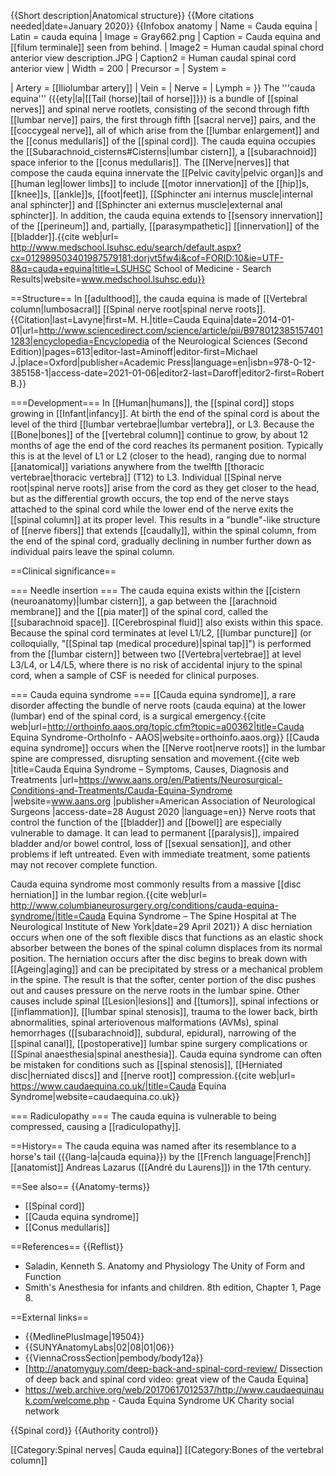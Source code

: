 {{Short description|Anatomical structure}}
{{More citations needed|date=January 2020}}
{{Infobox anatomy
| Name        = Cauda equina 
| Latin       = cauda equina
| Image       = Gray662.png
| Caption     = Cauda equina and [[filum terminale]] seen from behind.
| Image2      = Human caudal spinal chord anterior view description.JPG
| Caption2    = Human caudal spinal cord anterior view
| Width       = 200
| Precursor   =
| System      =

| Artery      = [[Iliolumbar artery]]
| Vein        =
| Nerve       =
| Lymph       =
}}
The '''cauda equina''' ({{ety|la|[[Tail (horse)|tail of horse]]}}) is a bundle of [[spinal nerves]] and spinal nerve rootlets, consisting of the second through fifth [[lumbar nerve]] pairs, the first through fifth [[sacral nerve]] pairs, and the [[coccygeal nerve]], all of which arise from the [[lumbar enlargement]] and the [[conus medullaris]] of the [[spinal cord]]. The cauda equina occupies the [[Subarachnoid_cisterns#Cisterns|lumbar cistern]], a [[subarachnoid]] space inferior to the [[conus medullaris]]. The [[Nerve|nerves]] that compose the cauda equina innervate the [[Pelvic cavity|pelvic organ]]s and [[human leg|lower limbs]] to include [[motor innervation]] of the [[hip]]s, [[knee]]s, [[ankle]]s, [[foot|feet]], [[Sphincter ani internus muscle|internal anal sphincter]] and [[Sphincter ani externus muscle|external anal sphincter]]. In addition, the cauda equina extends to [[sensory innervation]] of the [[perineum]] and, partially, [[parasympathetic]] [[innervation]] of the [[bladder]].<ref>{{cite web|url= http://www.medschool.lsuhsc.edu/search/default.aspx?cx=012989503401987579181:dorjvt5fw4i&cof=FORID:10&ie=UTF-8&q=cauda+equina|title=LSUHSC School of Medicine - Search Results|website=www.medschool.lsuhsc.edu}}</ref>

==Structure==
In [[adulthood]], the cauda equina is made of [[Vertebral column|lumbosacral]] [[Spinal nerve root|spinal nerve roots]].<ref name=":0">{{Citation|last=Lavyne|first=M. H.|title=Cauda Equina|date=2014-01-01|url=http://www.sciencedirect.com/science/article/pii/B9780123851574011283|encyclopedia=Encyclopedia of the Neurological Sciences (Second Edition)|pages=613|editor-last=Aminoff|editor-first=Michael J.|place=Oxford|publisher=Academic Press|language=en|isbn=978-0-12-385158-1|access-date=2021-01-06|editor2-last=Daroff|editor2-first=Robert B.}}</ref>

===Development===
In [[Human|humans]], the [[spinal cord]] stops growing in [[Infant|infancy]].  At birth the end of the spinal cord is about the level of the third [[lumbar vertebrae|lumbar vertebra]], or L3. Because the [[Bone|bones]] of the [[vertebral column]] continue to grow, by about 12 months of age the end of the cord reaches its permanent position. Typically this is at the level of L1 or L2 (closer to the head),<ref name=":0" /> ranging due to normal [[anatomical]] variations anywhere from the twelfth [[thoracic vertebrae|thoracic vertebra]] (T12) to L3. Individual [[Spinal nerve root|spinal nerve roots]] arise from the cord as they get closer to the head, but as the differential growth occurs, the top end of the nerve stays attached to the spinal cord while the lower end of the nerve exits the [[spinal column]] at its proper level. This results in a "bundle"-like structure of [[nerve fibers]] that extends [[caudally]], within the spinal column, from the end of the spinal cord, gradually declining in number further down as individual pairs leave the spinal column.<ref name=":0" />

==Clinical significance==

=== Needle insertion ===
The cauda equina exists within the [[cistern (neuroanatomy)|lumbar cistern]], a gap between the [[arachnoid membrane]] and the [[pia mater]] of the spinal cord, called the [[subarachnoid space]]. [[Cerebrospinal fluid]] also exists within this space. Because the spinal cord terminates at level L1/L2, [[lumbar puncture]] (or colloquially, "[[Spinal tap (medical procedure)|spinal tap]]") is performed from the [[lumbar cistern]] between two [[Vertebra|vertebrae]] at level L3/L4, or L4/L5, where there is no risk of accidental injury to the spinal cord, when a sample of CSF is needed for clinical purposes.

=== Cauda equina syndrome ===
[[Cauda equina syndrome]], a rare disorder affecting the bundle of nerve roots (cauda equina) at the lower (lumbar) end of the spinal cord, is a surgical emergency.<ref name="aaos.org">{{cite web|url=http://orthoinfo.aaos.org/topic.cfm?topic=a00362|title=Cauda Equina Syndrome-OrthoInfo - AAOS|website=orthoinfo.aaos.org}}</ref> [[Cauda equina syndrome]] occurs when the [[Nerve root|nerve roots]] in the lumbar spine are compressed, disrupting sensation and movement.<ref name="aans.org">{{cite web |title=Cauda Equina Syndrome – Symptoms, Causes, Diagnosis and Treatments |url=https://www.aans.org/en/Patients/Neurosurgical-Conditions-and-Treatments/Cauda-Equina-Syndrome |website=www.aans.org |publisher=American Association of Neurological Surgeons |access-date=28 August 2020 |language=en}}</ref> Nerve roots that control the function of the [[bladder]] and [[bowel]] are especially vulnerable to damage. It can lead to permanent [[paralysis]], impaired bladder and/or bowel control, loss of [[sexual sensation]], and other problems if left untreated. Even with immediate treatment, some patients may not recover complete function.<ref name="aaos.org"/>

Cauda equina syndrome most commonly results from a massive [[disc herniation]] in the lumbar region.<ref>{{cite web|url= http://www.columbianeurosurgery.org/conditions/cauda-equina-syndrome/|title=Cauda Equina Syndrome – The Spine Hospital at The Neurological Institute of New York|date=29 April 2021}}</ref> A disc herniation occurs when one of the soft flexible discs that functions as an elastic shock absorber between the bones of the spinal column displaces from its normal position. The herniation occurs after the disc begins to break down with [[Ageing|aging]] and can be precipitated by stress or a mechanical problem in the spine. The result is that the softer, center portion of the disc pushes out and causes pressure on the nerve roots in the lumbar spine. Other causes include spinal [[Lesion|lesions]] and [[tumors]], spinal infections or [[inflammation]], [[lumbar spinal stenosis]], trauma to the lower back, birth abnormalities, spinal arteriovenous malformations (AVMs), spinal hemorrhages ([[subarachnoid]], subdural, epidural), narrowing of the [[spinal canal]], [[postoperative]] lumbar spine surgery complications or [[Spinal anaesthesia|spinal anesthesia]].<ref name="aans.org"/> Cauda equina syndrome can often be mistaken for conditions such as [[spinal stenosis]], [[Herniated disc|herniated discs]] and [[nerve root]] compression.<ref>{{cite web|url= https://www.caudaequina.co.uk/|title=Cauda Equina Syndrome|website=caudaequina.co.uk}}</ref>

=== Radiculopathy ===
The cauda equina is vulnerable to being compressed, causing a [[radiculopathy]].<ref name=":0" />

==History==
The cauda equina was named after its resemblance to a horse's tail ({{lang-la|cauda equina}}) by the [[French language|French]] [[anatomist]] Andreas Lazarus ([[André du Laurens]]) in the 17th century.

==See also==
{{Anatomy-terms}}
* [[Spinal cord]]
* [[Cauda equina syndrome]]
* [[Conus medullaris]]

==References==
{{Reflist}}
* Saladin, Kenneth S. Anatomy and Physiology The Unity of Form and Function
* Smith's Anesthesia for infants and children. 8th edition, Chapter 1, Page 8.

==External links==
* {{MedlinePlusImage|19504}}
* {{SUNYAnatomyLabs|02|08|01|06}}
* {{ViennaCrossSection|pembody/body12a}}
* [http://anatomyguy.com/deep-back-and-spinal-cord-review/ Dissection of deep back and spinal cord video: great view of the Cauda Equina]
* https://web.archive.org/web/20170617012537/http://www.caudaequinauk.com/welcome.php - Cauda Equina Syndrome UK Charity social network

{{Spinal cord}}
{{Authority control}}

[[Category:Spinal nerves| Cauda equina]]
[[Category:Bones of the vertebral column]]